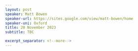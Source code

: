 ```yaml
---
layout: post
speaker: Matt Bowen
speaker-url: https://sites.google.com/view/matt-bowen/home
speaker-uni: Oxford
title: 20 November 2023
subtitle: TBC

excerpt_separator: <!--more-->
---
```





<!--more-->
